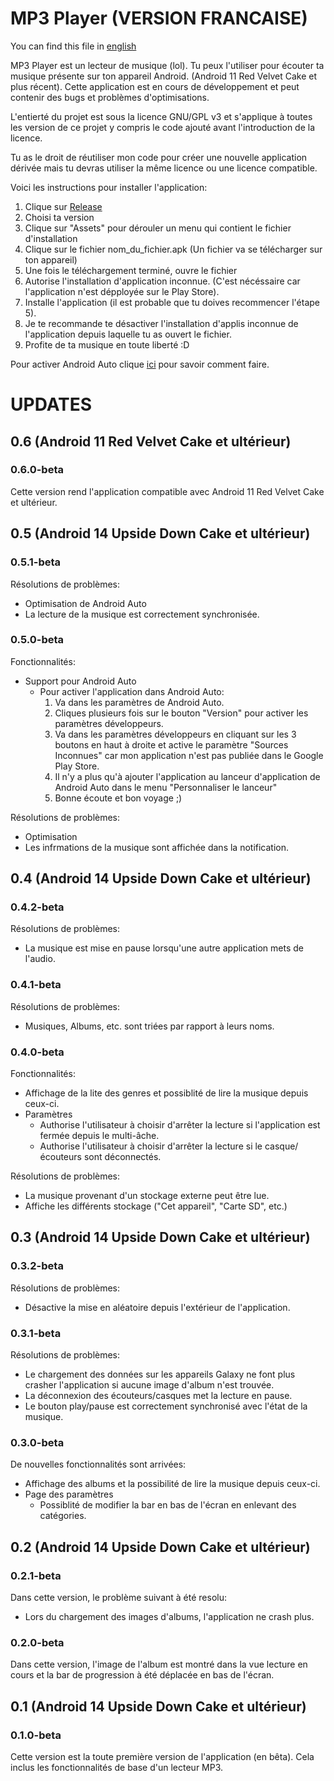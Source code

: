 # MP3 Player (VERSION FRANCAISE)

You can find this file in [english](README-en.md)

MP3 Player est un lecteur de musique (lol). 
Tu peux l'utiliser pour écouter ta musique présente sur ton appareil Android. (Android 11 Red Velvet Cake et plus récent).
Cette application est en cours de développement et peut contenir des bugs et problèmes d'optimisations.

L'entierté du projet est sous la licence GNU/GPL v3 et s'applique à toutes les version de ce projet y compris le code ajouté avant l'introduction de la licence.

Tu as le droit de réutiliser mon code pour créer une nouvelle application dérivée mais tu devras utiliser la même licence ou une licence compatible.

Voici les instructions pour installer l'application:
1) Clique sur [Release](https://github.com/antoinepirlot/MP3-Player/releases)
2) Choisi ta version
3) Clique sur "Assets" pour dérouler un menu qui contient le fichier d'installation
4) Clique sur le fichier nom_du_fichier.apk (Un fichier va se télécharger sur ton appareil)
5) Une fois le téléchargement terminé, ouvre le fichier
6) Autorise l'installation d'application inconnue. (C'est nécéssaire car l'application n'est dépployée sur le Play Store).
7) Installe l'application (il est probable que tu doives recommencer l'étape 5).
8) Je te recommande te désactiver l'installation d'applis inconnue de l'application depuis laquelle tu as ouvert le fichier.
9) Profite de ta musique en toute liberté :D

Pour activer Android Auto clique [ici](#050-beta) pour savoir comment faire.

# UPDATES

## 0.6 (Android 11 Red Velvet Cake et ultérieur)

### 0.6.0-beta

Cette version rend l'application compatible avec Android 11 Red Velvet Cake et ultérieur.

## 0.5 (Android 14 Upside Down Cake et ultérieur)

### 0.5.1-beta

Résolutions de problèmes:

* Optimisation de Android Auto
* La lecture de la musique est correctement synchronisée.

### 0.5.0-beta

Fonctionnalités:

* Support pour Android Auto
    * Pour activer l'application dans Android Auto:
        1) Va dans les paramètres de Android Auto.
        2) Cliques plusieurs fois sur le bouton "Version" pour activer les paramètres développeurs.
        3) Va dans les paramètres développeurs en cliquant sur les 3 boutons en haut à droite et active le paramètre "Sources Inconnues" car mon application n'est pas publiée dans le Google Play Store.
        4) Il n'y a plus qu'à ajouter l'application au lanceur d'application de Android Auto dans le menu "Personnaliser le lanceur"
        5) Bonne écoute et bon voyage ;)

Résolutions de problèmes:

* Optimisation
* Les infrmations de la musique sont affichée dans la notification.

## 0.4 (Android 14 Upside Down Cake et ultérieur)

### 0.4.2-beta

Résolutions de problèmes:

* La musique est mise en pause lorsqu'une autre application mets de l'audio.

### 0.4.1-beta

Résolutions de problèmes:

* Musiques, Albums, etc. sont triées par rapport à leurs noms.

### 0.4.0-beta

Fonctionnalités:

* Affichage de la lite des genres et possiblité de lire la musique depuis ceux-ci.
* Paramètres
    * Authorise l'utilisateur à choisir d'arrêter la lecture si l'application est fermée depuis le multi-âche.
    * Authorise l'utilisateur à choisir d'arrêter la lecture si le casque/écouteurs sont déconnectés.

Résolutions de problèmes:

* La musique provenant d'un stockage externe peut être lue.
* Affiche les différents stockage ("Cet appareil", "Carte SD", etc.)

## 0.3 (Android 14 Upside Down Cake et ultérieur)

### 0.3.2-beta

Résolutions de problèmes:

* Désactive la mise en aléatoire depuis l'extérieur de l'application.

### 0.3.1-beta

Résolutions de problèmes:

* Le chargement des données sur les appareils Galaxy ne font plus crasher l'application si aucune image d'album n'est trouvée.
* La déconnexion des écouteurs/casques met la lecture en pause.
* Le bouton play/pause est correctement synchronisé avec l'état de la musique.

### 0.3.0-beta

De nouvelles fonctionnalités sont arrivées:

* Affichage des albums et la possibilité de lire la musique depuis ceux-ci.
* Page des paramètres
    * Possiblité de modifier la bar en bas de l'écran en enlevant des catégories.

## 0.2 (Android 14 Upside Down Cake et ultérieur)

### 0.2.1-beta

Dans cette version, le problème suivant à été resolu:

* Lors du chargement des images d'albums, l'application ne crash plus.

### 0.2.0-beta

Dans cette version, l'image de l'album est montré dans la vue lecture en cours et la bar de progression à été déplacée en bas de l'écran.

## 0.1 (Android 14 Upside Down Cake et ultérieur)

### 0.1.0-beta

Cette version est la toute première version de l'application (en bêta).
Cela inclus les fonctionnalités de base d'un lecteur MP3.
